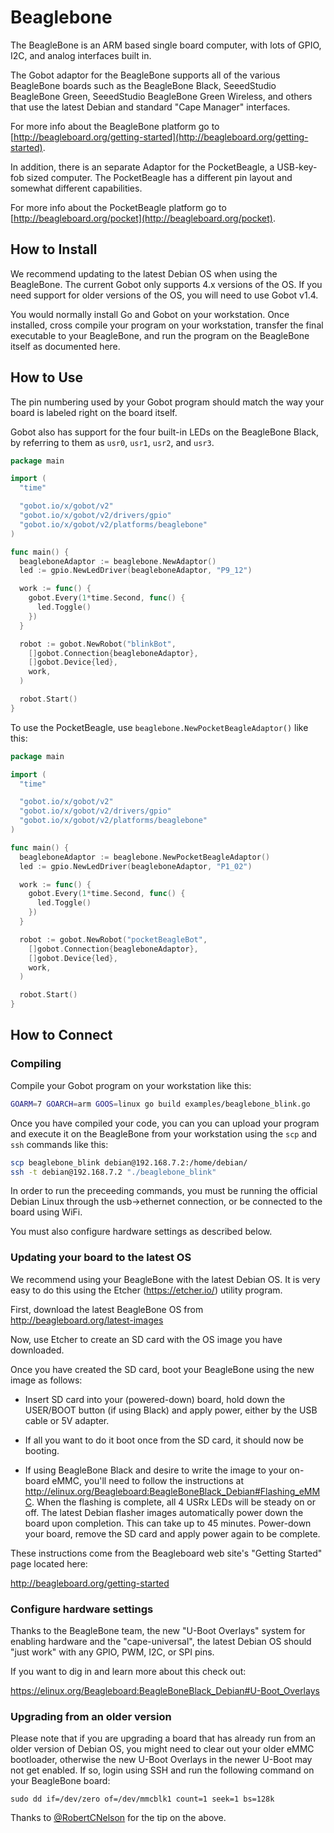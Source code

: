 # Beaglebone

The BeagleBone is an ARM based single board computer, with lots of GPIO, I2C, and analog interfaces built in.

The Gobot adaptor for the BeagleBone supports all of the various BeagleBone boards such as the BeagleBone Black,
SeeedStudio BeagleBone Green, SeeedStudio BeagleBone Green Wireless, and others that use the latest Debian and standard
"Cape Manager" interfaces.

For more info about the BeagleBone platform go to  [http://beagleboard.org/getting-started](http://beagleboard.org/getting-started).

In addition, there is an separate Adaptor for the PocketBeagle, a USB-key-fob sized computer. The PocketBeagle has a
different pin layout and somewhat different capabilities.

For more info about the PocketBeagle platform go to  [http://beagleboard.org/pocket](http://beagleboard.org/pocket).

## How to Install

We recommend updating to the latest Debian OS when using the BeagleBone. The current Gobot only supports 4.x versions of
the OS. If you need support for older versions of the OS, you will need to use Gobot v1.4.

You would normally install Go and Gobot on your workstation. Once installed, cross compile your program on your workstation,
transfer the final executable to your BeagleBone, and run the program on the BeagleBone itself as documented here.

## How to Use

The pin numbering used by your Gobot program should match the way your board is labeled right on the board itself.

Gobot also has support for the four built-in LEDs on the BeagleBone Black, by referring to them as `usr0`, `usr1`, `usr2`,
and `usr3`.

```go
package main

import (
  "time"

  "gobot.io/x/gobot/v2"
  "gobot.io/x/gobot/v2/drivers/gpio"
  "gobot.io/x/gobot/v2/platforms/beaglebone"
)

func main() {
  beagleboneAdaptor := beaglebone.NewAdaptor()
  led := gpio.NewLedDriver(beagleboneAdaptor, "P9_12")

  work := func() {
    gobot.Every(1*time.Second, func() {
      led.Toggle()
    })
  }

  robot := gobot.NewRobot("blinkBot",
    []gobot.Connection{beagleboneAdaptor},
    []gobot.Device{led},
    work,
  )

  robot.Start()
}
```

To use the PocketBeagle, use `beaglebone.NewPocketBeagleAdaptor()` like this:

```go
package main

import (
  "time"

  "gobot.io/x/gobot/v2"
  "gobot.io/x/gobot/v2/drivers/gpio"
  "gobot.io/x/gobot/v2/platforms/beaglebone"
)

func main() {
  beagleboneAdaptor := beaglebone.NewPocketBeagleAdaptor()
  led := gpio.NewLedDriver(beagleboneAdaptor, "P1_02")

  work := func() {
    gobot.Every(1*time.Second, func() {
      led.Toggle()
    })
  }

  robot := gobot.NewRobot("pocketBeagleBot",
    []gobot.Connection{beagleboneAdaptor},
    []gobot.Device{led},
    work,
  )

  robot.Start()
}
```

## How to Connect

### Compiling

Compile your Gobot program on your workstation like this:

```sh
GOARM=7 GOARCH=arm GOOS=linux go build examples/beaglebone_blink.go
```

Once you have compiled your code, you can you can upload your program and execute it on the BeagleBone from your workstation
using the `scp` and `ssh` commands like this:

```sh
scp beaglebone_blink debian@192.168.7.2:/home/debian/
ssh -t debian@192.168.7.2 "./beaglebone_blink"
```

In order to run the preceeding commands, you must be running the official Debian Linux through the usb->ethernet connection,
or be connected to the board using WiFi.

You must also configure hardware settings as described below.

### Updating your board to the latest OS

We recommend using your BeagleBone with the latest Debian OS. It is very easy to do this using the Etcher (<https://etcher.io/>)
utility program.

First, download the latest BeagleBone OS from <http://beagleboard.org/latest-images>

Now, use Etcher to create an SD card with the OS image you have downloaded.

Once you have created the SD card, boot your BeagleBone using the new image as follows:

- Insert SD card into your (powered-down) board, hold down the USER/BOOT button (if using Black) and apply power, either
  by the USB cable or 5V adapter.

- If all you want to do it boot once from the SD card, it should now be booting.

- If using BeagleBone Black and desire to write the image to your on-board eMMC, you'll need to follow the instructions at
  <http://elinux.org/Beagleboard:BeagleBoneBlack_Debian#Flashing_eMMC>. When the flashing is complete, all 4 USRx LEDs
  will be steady on or off. The latest Debian flasher images automatically power down the board upon completion. This can
  take up to 45 minutes. Power-down your board, remove the SD card and apply power again to be complete.

These instructions come from the Beagleboard web site's "Getting Started" page located here:

<http://beagleboard.org/getting-started>

### Configure hardware settings

Thanks to the BeagleBone team, the new "U-Boot Overlays" system for enabling hardware and the "cape-universal", the latest
Debian OS should "just work" with any GPIO, PWM, I2C, or SPI pins.

If you want to dig in and learn more about this check out:

<https://elinux.org/Beagleboard:BeagleBoneBlack_Debian#U-Boot_Overlays>

### Upgrading from an older version

Please note that if you are upgrading a board that has already run from an older version of Debian OS, you might need to
clear out your older eMMC bootloader, otherwise the new U-Boot Overlays in the newer U-Boot may not get enabled. If so,
login using SSH and run the following command on your BeagleBone board:

`sudo dd if=/dev/zero of=/dev/mmcblk1 count=1 seek=1 bs=128k`

Thanks to [@RobertCNelson](https://github.com/RobertCNelson) for the tip on the above.

